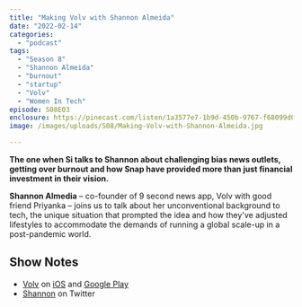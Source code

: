 ```yaml
---
title: "Making Volv with Shannon Almeida"
date: "2022-02-14"
categories: 
  - "podcast"
tags: 
  - "Season 8"
  - "Shannon Almeida"
  - "burnout"
  - "startup"
  - "Volv"
  - "Women In Tech"
episode: S08E03
enclosure: https://pinecast.com/listen/1a3577e7-1b9d-450b-9767-f68099d05bc3.mp3
image: /images/uploads/S08/Making-Volv-with-Shannon-Almeida.jpg

---
```


**The one when Si talks to Shannon about challenging bias news outlets, getting over burnout and how Snap have provided more than just financial investment in their vision.**

**Shannon Almedia** – co-founder of 9 second news app, Volv with good friend Priyanka – joins us to talk about her unconventional background to tech, the unique situation that prompted the idea and how they've adjusted lifestyles to accommodate the demands of running a global scale-up in a post-pandemic world.

## Show Notes

- [Volv](https://volvmedia.com) on [iOS](https://apps.apple.com/us/app/volv-because-less-is-more/id1474813657) and [Google Play](https://play.google.com/store/apps/details?id=com.volvmedia.volvapp&hl=en_GB&gl=US)
- [Shannon](https://twitter.com/ShannonSAlmeida) on Twitter
